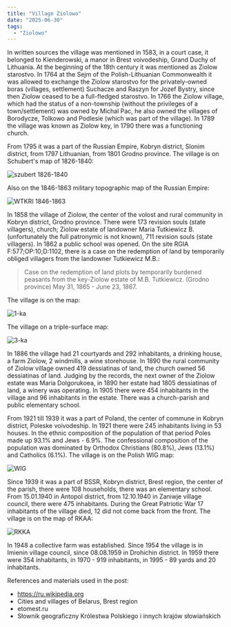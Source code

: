 ```yaml
---
title: "Village Ziolowo"
date: "2025-06-30"
tags: 
  - "Ziolowo"
---
```


In written sources the village was mentioned in 1583, in a court case, it belonged to Kienderowski, a manor in Brest voivodeship, Grand Duchy of Lithuania. At the beginning of the 18th century it was mentioned as Ziolow starostvo. In 1764 at the Sejm of the Polish-Lithuanian Commonwealth it was allowed to exchange the Ziolow starostvo for the privately-owned boras (villages, settlement) Suchacze and Raszyn for Jozef Bystry, since then Ziolow ceased to be a full-fledged starostvo. In 1766 the Ziolow village, which had the status of a non-township (without the privileges of a town/settlement) was owned by Michal Pac, he also owned the villages of Borodycze, Tolkowo and Podlesie (which was part of the village). In 1789 the village was known as Ziolow key, in 1790 there was a functioning church.

From 1795 it was a part of the Russian Empire, Kobryn district, Slonim district, from 1797 Lithuanian, from 1801 Grodno province. The village is on Schubert's map of 1826-1840:

![szubert 1826-1840](https://github.com/user-attachments/assets/3a4da46f-87c2-4fc5-bae2-5de1395b2086)

Also on the 1846-1863 military topographic map of the Russian Empire: 

![WTKRI 1846-1863](https://github.com/user-attachments/assets/e947f62c-9e23-46e8-9269-825f9b764411)

In 1858 the village of Ziolow, the center of the volost and rural community in Kobryn district, Grodno province. There were 173 revision souls (state villagers), church; Ziolow estate of landowner Maria Tutkiewicz B. (unfortunately the full patronymic is not known), 711 revision souls (state villagers). In 1862 a public school was opened. On the site RGIA F:577;OP:10;D:1102, there is a case on the redemption of land by temporarily obliged villagers from the landowner Tutkiewicz M.B.:

> Case on the redemption of land plots by temporarily burdened peasants from the key-Ziolow estate of M.B. Tutkiewicz. (Grodno province) May 31, 1865 - June 23, 1867.

The village is on the map:

![1-ka](https://github.com/user-attachments/assets/ce8c0af8-7c48-409f-9c2a-d5a59c7747e1)

The village on a triple-surface map:

![3-ka](https://github.com/user-attachments/assets/cd6e632c-00a4-434c-9cb7-eeaed830202e)

In 1886 the village had 21 courtyards and 292 inhabitants, a drinking house, a farm Ziolow, 2 windmills, a wine storehouse. In 1890 the rural community of Ziolow village owned 419 dessiatinas of land, the church owned 56 dessiatinas of land. Judging by the records, the next owner of the Ziolow estate was Maria Dolgorukoea, in 1890 her estate had 1805 dessiatinas of land, a winery was operating. In 1905 there were 454 inhabitants in the village and 96 inhabitants in the estate. There was a church-parish and public elementary school.

From 1921 till 1939 it was a part of Poland, the center of commune in Kobryn district, Poleske voivodeship. In 1921 there were 245 inhabitants living in 53 houses. In the ethnic composition of the population of that period Poles made up 93.1% and Jews - 6.9%. The confessional composition of the population was dominated by Orthodox Christians (80.8%), Jews (13.1%) and Catholics (6.1%). The village is on the Polish WIG map:

![WIG](https://github.com/user-attachments/assets/546710fb-651a-4430-af9c-81b41854657f)

Since 1939 it was a part of BSSR, Kobryn district, Brest region, the center of the parish, there were 108 households, there was an elementary school. From 15.01.1940 in Antopol district, from 12.10.1940 in Zaniwje village council, there were 475 inhabitants. During the Great Patriotic War 17 inhabitants of the village died, 12 did not come back from the front. The village is on the map of RKAA:

![RKKA](https://github.com/user-attachments/assets/e759f4bf-17aa-4923-846a-0478caffeca2)

In 1948 a collective farm was established. Since 1954 the village is in Imienin village council, since 08.08.1959 in Drohichin district. In 1959 there were 354 inhabitants, in 1970 - 919 inhabitants, in 1995 - 89 yards and 20 inhabitants.

References and materials used in the post:
- https://ru.wikipedia.org
- Cities and villages of Belarus, Brest region
- etomest.ru
- Słownik geograficzny Królestwa Polskiego i innych krajów słowiańskich

